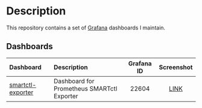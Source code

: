 # Description

This repository contains a set of [Grafana](https://github.com/grafana/grafana) dashboards I maintain.

## Dashboards

| Dashboard             | Description                     | Grafana ID | Screenshot |
|:---                   |:---                             |:----------:|:----------:|
|[smartctl-exporter](./smartctl-exporter/README.md) | Dashboard for Prometheus SMARTctl Exporter | 22604       |[LINK](./smartctl-exporter/smartctl-exporter.png) |
